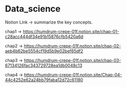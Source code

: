 # Data_science

Notion Link -> summarize the key concepts.

chap1 -> https://humdrum-crepe-01f.notion.site/chap-01-c28acc444df34e91b15876cfb5420a6d

chap2 -> https://humdrum-crepe-01f.notion.site/chap-02-aeb4b62be5554cf19d5b9e02bef65df2

chap3 -> https://humdrum-crepe-01f.notion.site/chap-03-67134126fac343729728ea1db0048c13

chap4 -> https://humdrum-crepe-01f.notion.site/Chap-04-44c4252e62a24bb79faba12d72c61180
